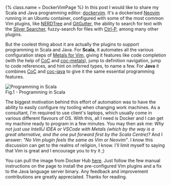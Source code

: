 {%
  class.name = DockerVimPage
%}
In this post I would like to share my Scala and Java programming editor:
[dockervim](https://github.com/talestonini/dockervim).  It's a dockerised [Neovim](https://neovim.io/)
running in an Ubuntu container, configured with some of the most common Vim plugins, like
[NERDTree](https://github.com/preservim/nerdtree) and [GitGutter](https://github.com/airblade/vim-gitgutter), the
ability to search for text with the [Silver Searcher](https://github.com/Numkil/ag.nvim), fuzzy-search for files with
[Ctrl-P](https://github.com/kien/ctrlp.vim), among many other plugins.

But the coolest thing about it are actually the plugins to support programming in Scala and Java.  For **Scala**, it
automates all the various configuration steps of [Metals for Vim](https://scalameta.org/metals/docs/editors/vim.html),
giving it features like code completion (with the help of [CoC](https://github.com/neoclide/coc.nvim) and
[coc-metals](https://github.com/scalameta/coc-metals)), jump to definition navigation, jump to code references, and hint
on inferred types, to name a few.  For **Java** it combines [CoC](https://github.com/neoclide/coc.nvim) and
[coc-java](https://github.com/neoclide/coc-java) to give it the same essential programming features.

<div class="aside">
  <img src="/img/vimide.png" alt="Programming in Scala" />
  <figcaption>Fig.1 - Programming in Scala</figcaption>
</div>

The biggest motivation behind this effort of automation was to have the ability to easily configure my tooling when
changing work machines.  As a consultant, I'm required to use client's laptops, which usually come in various different
flavours of OS.  With this, all I need is Docker and I can get my machine ready to program in a few minutes.  You may
then ask me: *Why not just use IntelliJ IDEA or VSCode with Metals (which by the way is a great alternative, and the one
put forward first by the Scala Centre)?*  And I answer: *"No Vim plugin feels the same as Vim or Neovim"*.  I know this
discussion can get to the realms of religion, I know.  I'll limit myself to saying that Vim is great and I encourage you
to try it ;)

You can pull the image from Docker Hub [here](https://hub.docker.com/r/talestonini/dockervim).  Just follow the few
manual instructions on the page to install the pre-configured Vim plugins and a fix to the Java language server binary.
Any feedback and improvement contributions are greatly appreciated. Thanks for reading.
